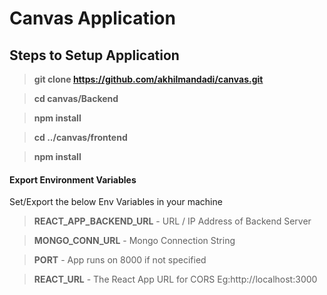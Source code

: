 # Canvas Application


## Steps to Setup Application

> **git clone https://github.com/akhilmandadi/canvas.git**

> **cd canvas/Backend**

> **npm install**

> **cd ../canvas/frontend**

> **npm install**

#### Export Environment Variables
Set/Export the below Env Variables in your machine
> **REACT_APP_BACKEND_URL** - URL / IP Address of Backend Server

> **MONGO_CONN_URL** - Mongo Connection String

> **PORT** - App runs on 8000 if not specified

> **REACT_URL** - The React App URL for CORS Eg:http://localhost:3000 
